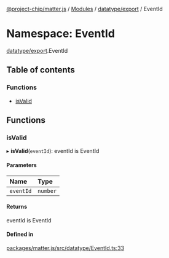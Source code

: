 [@project-chip/matter.js](../README.md) / [Modules](../modules.md) / [datatype/export](datatype_export.md) / EventId

# Namespace: EventId

[datatype/export](datatype_export.md).EventId

## Table of contents

### Functions

- [isValid](datatype_export.EventId.md#isvalid)

## Functions

### isValid

▸ **isValid**(`eventId`): eventId is EventId

#### Parameters

| Name | Type |
| :------ | :------ |
| `eventId` | `number` |

#### Returns

eventId is EventId

#### Defined in

[packages/matter.js/src/datatype/EventId.ts:33](https://github.com/project-chip/matter.js/blob/6d3b6a5d957d88a9231d6ecab4bb41f8133112be/packages/matter.js/src/datatype/EventId.ts#L33)
